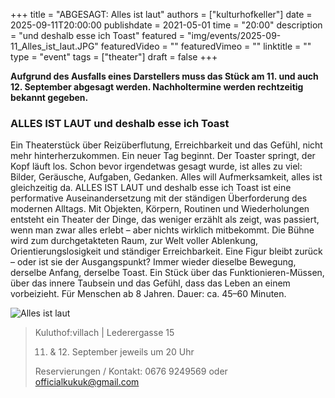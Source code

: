 +++
title = "ABGESAGT: Alles ist laut"
authors = ["kulturhofkeller"]
date = 2025-09-11T20:00:00
publishdate = 2021-05-01
time = "20:00"
description = "und deshalb esse ich Toast"
featured = "img/events/2025-09-11_Alles_ist_laut.JPG"
featuredVideo = ""
featuredVimeo = ""
linktitle = ""
type = "event"
tags = ["theater"]
draft = false
+++

**Aufgrund des Ausfalls eines Darstellers muss das Stück am 11. und auch 12. September abgesagt werden. Nachholtermine werden rechtzeitig bekannt gegeben.** 

### ALLES IST LAUT und deshalb esse ich Toast

Ein Theaterstück über Reizüberflutung, Erreichbarkeit und das Gefühl, nicht mehr hinterherzukommen.
Ein neuer Tag beginnt. Der Toaster springt, der Kopf läuft los. Schon bevor irgendetwas gesagt wurde, ist alles zu viel: Bilder, Geräusche, Aufgaben, Gedanken. Alles will Aufmerksamkeit, alles ist gleichzeitig da.
ALLES IST LAUT und deshalb esse ich Toast ist eine performative Auseinandersetzung mit der ständigen Überforderung des modernen Alltags. Mit Objekten, Körpern, Routinen und Wiederholungen entsteht ein Theater der Dinge, das weniger erzählt als zeigt, was passiert, wenn man zwar alles erlebt – aber nichts wirklich mitbekommt.
Die Bühne wird zum durchgetakteten Raum, zur Welt voller Ablenkung, Orientierungslosigkeit und ständiger Erreichbarkeit. Eine Figur bleibt zurück – oder ist sie der Ausgangspunkt? Immer wieder dieselbe Bewegung, derselbe Anfang, derselbe Toast.
Ein Stück über das Funktionieren-Müssen, über das innere Taubsein und das Gefühl, dass das Leben an einem vorbeizieht.
Für Menschen ab 8 Jahren. 
Dauer: ca. 45–60 Minuten.

![Alles ist laut](/img/events/2025-09-11_Alles_ist_laut_plakat.jpeg)


> Kuluthof:villach | Lederergasse 15
>
> 11. & 12. September jeweils um 20 Uhr
>
> Reservierungen / Kontakt: 0676 9249569 oder officialkukuk@gmail.com





